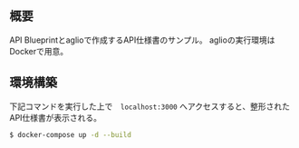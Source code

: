 ## 概要
API Blueprintとaglioで作成するAPI仕様書のサンプル。
aglioの実行環境はDockerで用意。

## 環境構築

下記コマンドを実行した上で　`localhost:3000` へアクセスすると、整形されたAPI仕様書が表示される。

```sh
$ docker-compose up -d --build
```
